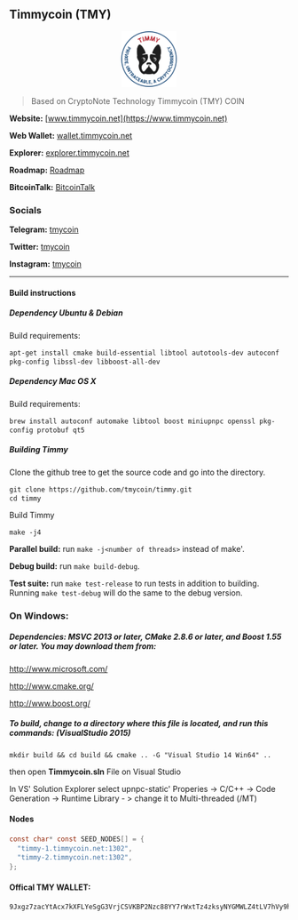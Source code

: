 ## Timmycoin (TMY)

<p align="center">
  <img src="https://github.com/tmycoin/timmy/blob/master/logo.png" width="100" />
</p>

> Based on CryptoNote Technology Timmycoin (TMY) COIN

**Website:** [www.timmycoin.net](https://www.timmycoin.net)

**Web Wallet:** [wallet.timmycoin.net](https://wallet.timmycoin.net)

**Explorer:** [explorer.timmycoin.net](https://explorer.timmycoin.net/)

**Roadmap:** [Roadmap](https://www.timmycoin.net/roadmap)

**BitcoinTalk:** [BitcoinTalk](https://bitcointalk.org/index.php?topic=5100223)

### Socials

**Telegram:** [tmycoin](https://t.me/timycoin)

**Twitter:** [tmycoin](https://www.twitter.com/tmycoin)

**Instagram:** [tmycoin](https://www.instagram.com/tmycoin)

_____

#### Build instructions


##### Dependency Ubuntu & Debian

Build requirements:

    apt-get install cmake build-essential libtool autotools-dev autoconf pkg-config libssl-dev libboost-all-dev

##### Dependency Mac OS X

Build requirements:

    brew install autoconf automake libtool boost miniupnpc openssl pkg-config protobuf qt5

##### Building Timmy

Clone the github tree to get the source code and go into the directory.

    git clone https://github.com/tmycoin/timmy.git
    cd timmy

Build Timmy

    make -j4

**Parallel build:** run `make -j<number of threads>` instead of make'.

**Debug build:** run `make build-debug`.

**Test suite:** run `make test-release` to run tests in addition to building. Running `make test-debug` will do the same to the debug version.


### On Windows:

##### Dependencies: MSVC 2013 or later, CMake 2.8.6 or later, and Boost 1.55 or later. You may download them from:

http://www.microsoft.com/

http://www.cmake.org/

http://www.boost.org/

##### To build, change to a directory where this file is located, and run this commands: (VisualStudio 2015)

    mkdir build && cd build && cmake .. -G "Visual Studio 14 Win64" ..

then open **Timmycoin.sln** File on Visual Studio

In VS' Solution Explorer select upnpc-static' Properies -> C/C++ -> Code Generation -> Runtime Library - > change it to Multi-threaded (/MT)


#### Nodes

```C
const char* const SEED_NODES[] = {
  "timmy-1.timmycoin.net:1302",
  "timmy-2.timmycoin.net:1302",
};
```

#### Offical TMY WALLET:

    9Jxgz7zacYtAcx7kXFLYeSgG3VrjCSVKBP2Nzc88YY7rWxtTz4zksyNYGMWLZ4tLV7hVy9hRDf69XZ5qvnSCUUsZPqb7DNQ
